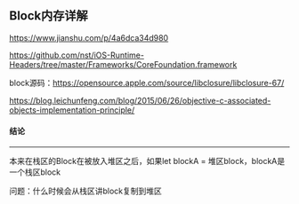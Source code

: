 ## Block内存详解

https://www.jianshu.com/p/4a6dca34d980

https://github.com/nst/iOS-Runtime-Headers/tree/master/Frameworks/CoreFoundation.framework

block源码：https://opensource.apple.com/source/libclosure/libclosure-67/

https://blog.leichunfeng.com/blog/2015/06/26/objective-c-associated-objects-implementation-principle/



#### 结论

-------

本来在栈区的Block在被放入堆区之后，如果let blockA = 堆区block，blockA是一个栈区block



问题：什么时候会从栈区讲block复制到堆区